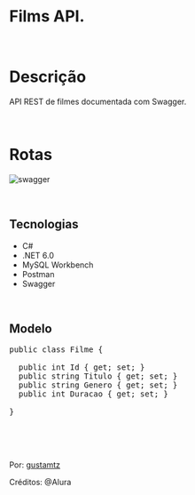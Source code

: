 # Films API.

<br>

# Descrição
API REST de filmes documentada com Swagger.

<br>

# Rotas
![swagger](https://user-images.githubusercontent.com/113216494/213333227-d4f04f47-9170-4eef-b4f2-4244605b1ba3.png)

<br>

## Tecnologias
- C# 
- .NET 6.0
- MySQL Workbench
- Postman
- Swagger

<br>

## Modelo

<pre>
public class Filme { 

  public int Id { get; set; }
  public string Titulo { get; set; } 
  public string Genero { get; set; } 
  public int Duracao { get; set; } 
  
}</pre>

<br>
<br>
<br>


Por: <a href="https://github.com/gustamtz">gustamtz</a>

Créditos: @Alura 
